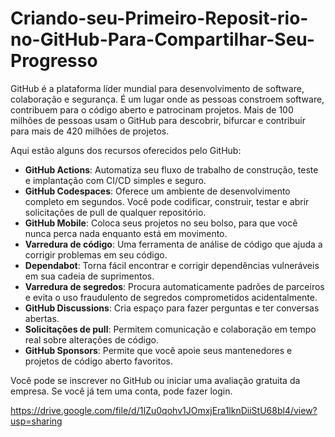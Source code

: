 # Criando-seu-Primeiro-Reposit-rio-no-GitHub-Para-Compartilhar-Seu-Progresso
GitHub é a plataforma líder mundial para desenvolvimento de software, colaboração e segurança. É um lugar onde as pessoas constroem software, contribuem para o código aberto e patrocinam projetos. Mais de 100 milhões de pessoas usam o GitHub para descobrir, bifurcar e contribuir para mais de 420 milhões de projetos.

Aqui estão alguns dos recursos oferecidos pelo GitHub:
- **GitHub Actions**: Automatiza seu fluxo de trabalho de construção, teste e implantação com CI/CD simples e seguro.
- **GitHub Codespaces**: Oferece um ambiente de desenvolvimento completo em segundos. Você pode codificar, construir, testar e abrir solicitações de pull de qualquer repositório.
- **GitHub Mobile**: Coloca seus projetos no seu bolso, para que você nunca perca nada enquanto está em movimento.
- **Varredura de código**: Uma ferramenta de análise de código que ajuda a corrigir problemas em seu código.
- **Dependabot**: Torna fácil encontrar e corrigir dependências vulneráveis em sua cadeia de suprimentos.
- **Varredura de segredos**: Procura automaticamente padrões de parceiros e evita o uso fraudulento de segredos comprometidos acidentalmente.
- **GitHub Discussions**: Cria espaço para fazer perguntas e ter conversas abertas.
- **Solicitações de pull**: Permitem comunicação e colaboração em tempo real sobre alterações de código.
- **GitHub Sponsors**: Permite que você apoie seus mantenedores e projetos de código aberto favoritos.

Você pode se inscrever no GitHub ou iniciar uma avaliação gratuita da empresa. Se você já tem uma conta, pode fazer login.

https://drive.google.com/file/d/1IZu0qohv1JOmxjEra1lknDiiStU68bl4/view?usp=sharing
